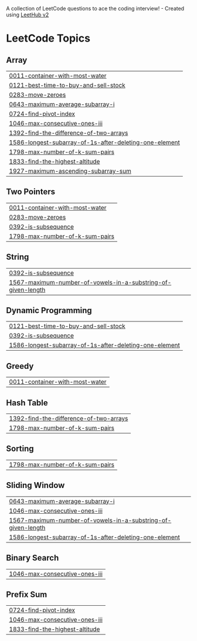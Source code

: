 A collection of LeetCode questions to ace the coding interview! - Created using [LeetHub v2](https://github.com/arunbhardwaj/LeetHub-2.0)
<!---LeetCode Topics Start-->
# LeetCode Topics
## Array
|  |
| ------- |
| [0011-container-with-most-water](https://github.com/ayushdhiman101/LeetCodes/tree/master/0011-container-with-most-water) |
| [0121-best-time-to-buy-and-sell-stock](https://github.com/ayushdhiman101/LeetCodes/tree/master/0121-best-time-to-buy-and-sell-stock) |
| [0283-move-zeroes](https://github.com/ayushdhiman101/LeetCodes/tree/master/0283-move-zeroes) |
| [0643-maximum-average-subarray-i](https://github.com/ayushdhiman101/LeetCodes/tree/master/0643-maximum-average-subarray-i) |
| [0724-find-pivot-index](https://github.com/ayushdhiman101/LeetCodes/tree/master/0724-find-pivot-index) |
| [1046-max-consecutive-ones-iii](https://github.com/ayushdhiman101/LeetCodes/tree/master/1046-max-consecutive-ones-iii) |
| [1392-find-the-difference-of-two-arrays](https://github.com/ayushdhiman101/LeetCodes/tree/master/1392-find-the-difference-of-two-arrays) |
| [1586-longest-subarray-of-1s-after-deleting-one-element](https://github.com/ayushdhiman101/LeetCodes/tree/master/1586-longest-subarray-of-1s-after-deleting-one-element) |
| [1798-max-number-of-k-sum-pairs](https://github.com/ayushdhiman101/LeetCodes/tree/master/1798-max-number-of-k-sum-pairs) |
| [1833-find-the-highest-altitude](https://github.com/ayushdhiman101/LeetCodes/tree/master/1833-find-the-highest-altitude) |
| [1927-maximum-ascending-subarray-sum](https://github.com/ayushdhiman101/LeetCodes/tree/master/1927-maximum-ascending-subarray-sum) |
## Two Pointers
|  |
| ------- |
| [0011-container-with-most-water](https://github.com/ayushdhiman101/LeetCodes/tree/master/0011-container-with-most-water) |
| [0283-move-zeroes](https://github.com/ayushdhiman101/LeetCodes/tree/master/0283-move-zeroes) |
| [0392-is-subsequence](https://github.com/ayushdhiman101/LeetCodes/tree/master/0392-is-subsequence) |
| [1798-max-number-of-k-sum-pairs](https://github.com/ayushdhiman101/LeetCodes/tree/master/1798-max-number-of-k-sum-pairs) |
## String
|  |
| ------- |
| [0392-is-subsequence](https://github.com/ayushdhiman101/LeetCodes/tree/master/0392-is-subsequence) |
| [1567-maximum-number-of-vowels-in-a-substring-of-given-length](https://github.com/ayushdhiman101/LeetCodes/tree/master/1567-maximum-number-of-vowels-in-a-substring-of-given-length) |
## Dynamic Programming
|  |
| ------- |
| [0121-best-time-to-buy-and-sell-stock](https://github.com/ayushdhiman101/LeetCodes/tree/master/0121-best-time-to-buy-and-sell-stock) |
| [0392-is-subsequence](https://github.com/ayushdhiman101/LeetCodes/tree/master/0392-is-subsequence) |
| [1586-longest-subarray-of-1s-after-deleting-one-element](https://github.com/ayushdhiman101/LeetCodes/tree/master/1586-longest-subarray-of-1s-after-deleting-one-element) |
## Greedy
|  |
| ------- |
| [0011-container-with-most-water](https://github.com/ayushdhiman101/LeetCodes/tree/master/0011-container-with-most-water) |
## Hash Table
|  |
| ------- |
| [1392-find-the-difference-of-two-arrays](https://github.com/ayushdhiman101/LeetCodes/tree/master/1392-find-the-difference-of-two-arrays) |
| [1798-max-number-of-k-sum-pairs](https://github.com/ayushdhiman101/LeetCodes/tree/master/1798-max-number-of-k-sum-pairs) |
## Sorting
|  |
| ------- |
| [1798-max-number-of-k-sum-pairs](https://github.com/ayushdhiman101/LeetCodes/tree/master/1798-max-number-of-k-sum-pairs) |
## Sliding Window
|  |
| ------- |
| [0643-maximum-average-subarray-i](https://github.com/ayushdhiman101/LeetCodes/tree/master/0643-maximum-average-subarray-i) |
| [1046-max-consecutive-ones-iii](https://github.com/ayushdhiman101/LeetCodes/tree/master/1046-max-consecutive-ones-iii) |
| [1567-maximum-number-of-vowels-in-a-substring-of-given-length](https://github.com/ayushdhiman101/LeetCodes/tree/master/1567-maximum-number-of-vowels-in-a-substring-of-given-length) |
| [1586-longest-subarray-of-1s-after-deleting-one-element](https://github.com/ayushdhiman101/LeetCodes/tree/master/1586-longest-subarray-of-1s-after-deleting-one-element) |
## Binary Search
|  |
| ------- |
| [1046-max-consecutive-ones-iii](https://github.com/ayushdhiman101/LeetCodes/tree/master/1046-max-consecutive-ones-iii) |
## Prefix Sum
|  |
| ------- |
| [0724-find-pivot-index](https://github.com/ayushdhiman101/LeetCodes/tree/master/0724-find-pivot-index) |
| [1046-max-consecutive-ones-iii](https://github.com/ayushdhiman101/LeetCodes/tree/master/1046-max-consecutive-ones-iii) |
| [1833-find-the-highest-altitude](https://github.com/ayushdhiman101/LeetCodes/tree/master/1833-find-the-highest-altitude) |
<!---LeetCode Topics End-->